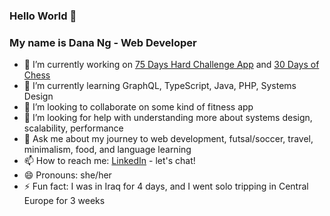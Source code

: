 ### Hello World 👋

### My name is Dana Ng - Web Developer

- 🔭 I’m currently working on [75 Days Hard Challenge App](http://www.danafng.com/75-hard-challenge) and [30 Days of Chess](http://www.danafng.com/30-days-chess)
- 🌱 I’m currently learning GraphQL, TypeScript, Java, PHP, Systems Design 
- 👯 I’m looking to collaborate on some kind of fitness app
- 🤔 I’m looking for help with understanding more about systems design, scalability, performance
- 💬 Ask me about my journey to web development, futsal/soccer, travel, minimalism, food, and language learning
- 📫 How to reach me: [LinkedIn](https://www.linkedin.com/in/danafng/) - let's chat!
- 😄 Pronouns: she/her
- ⚡ Fun fact: I was in Iraq for 4 days, and I went solo tripping in Central Europe for 3 weeks
